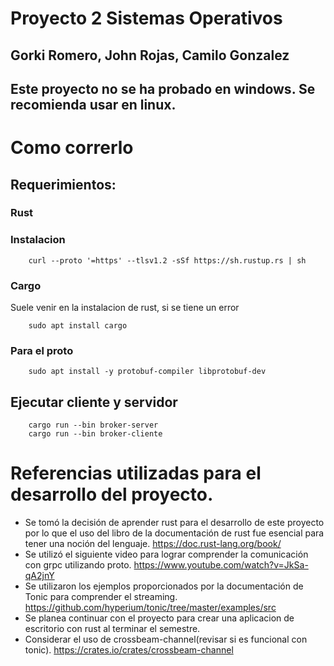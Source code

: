 # Proyecto 2 Sistemas Operativos 
## Gorki Romero, John Rojas, Camilo Gonzalez

## Este proyecto no se ha probado en windows. Se recomienda usar en linux.

# Como correrlo 
## Requerimientos:
### Rust
### Instalacion
```ssh 
    curl --proto '=https' --tlsv1.2 -sSf https://sh.rustup.rs | sh
```
### Cargo
Suele venir en la instalacion de rust, si se tiene un error 
```ssh
    sudo apt install cargo 
```
### Para el proto
```ssh
    sudo apt install -y protobuf-compiler libprotobuf-dev
```

## Ejecutar cliente y servidor
```ssh
    cargo run --bin broker-server
    cargo run --bin broker-cliente
```

# Referencias utilizadas para el desarrollo del proyecto. 
- Se tomó la decisión de aprender rust para el desarrollo de este proyecto por lo que el uso del libro de la documentación de rust fue esencial para tener una noción del lenguaje. https://doc.rust-lang.org/book/
- Se utilizó el siguiente video para lograr comprender la comunicación con grpc utilizando proto. https://www.youtube.com/watch?v=JkSa-qA2jnY
- Se utilizaron los ejemplos proporcionados por la documentación de Tonic para comprender el streaming. https://github.com/hyperium/tonic/tree/master/examples/src
- Se planea continuar con el proyecto para crear una aplicacion de escritorio con rust al terminar el semestre.
- Considerar el uso de crossbeam-channel(revisar si es funcional con tonic). https://crates.io/crates/crossbeam-channel
